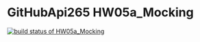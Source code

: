# GitHubApi265 HW05a_Mocking

[![build status of HW05a_Mocking](https://travis-ci.org/XiliferVinine/GitHubApi265.svg?branch=HW05a_Mocking)](https://travis-ci.org/XiliferVinine/GitHubApi265)
